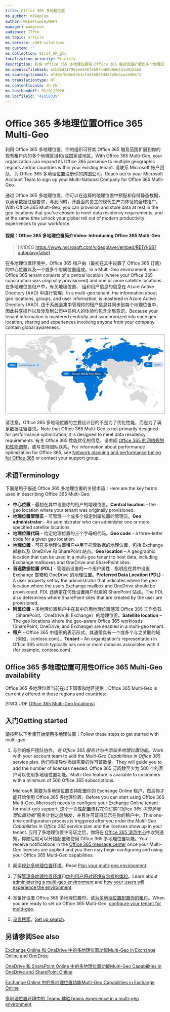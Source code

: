 ```yaml
---
title: Office 365 多地理位置
ms.author: mikeplum
author: MikePlumleyMSFT
manager: pamgreen
audience: ITPro
ms.topic: article
ms.service: o365-solutions
ms.custom: ''
ms.collection: Strat_SP_gtc
localization_priority: Priority
description: 利用 Office 365 多地理位置将 Office 365 触及范围扩展到多个地理区域。
ms.openlocfilehash: e1b8bd21790eee558fdb0754b0b0e61a1a02da6d
ms.sourcegitcommit: 4f465f690c6563cfa9f6029d3e7e9e3cace96671
ms.translationtype: HT
ms.contentlocale: zh-CN
ms.lasthandoff: 02/01/2020
ms.locfileid: "41658339"
---
```

# <a name="office-365-multi-geo"></a><span data-ttu-id="b508a-103">Office 365 多地理位置</span><span class="sxs-lookup"><span data-stu-id="b508a-103">Office 365 Multi-Geo</span></span>

<span data-ttu-id="b508a-104">利用 Office 365 多地理位置，你的组织可将其 Office 365 触及范围扩展到你的现有租户内的多个地理区域和/或国家或地区。</span><span class="sxs-lookup"><span data-stu-id="b508a-104">With Office 365 Multi-Geo, your organization can expand its Office 365 presence to multiple geographic regions and/or countries within your existing tenant.</span></span> <span data-ttu-id="b508a-105">请联系 Microsoft 帐户团队，为 Office 365 多地理位置注册你的跨国公司。</span><span class="sxs-lookup"><span data-stu-id="b508a-105">Reach out to your Microsoft Account Team to sign up your Multi-National Company for Office 365 Multi-Geo.</span></span>
  
<span data-ttu-id="b508a-106">通过 Office 365 多地理位置，你可以在选择的地理位置中预配和存储静态数据，以满足数据驻留要求，与此同时，开启面向员工的现代生产力体验的全球推广。</span><span class="sxs-lookup"><span data-stu-id="b508a-106">With Office 365 Multi-Geo, you can provision and store data at rest in the geo locations that you've chosen to meet data residency requirements, and at the same time unlock your global roll out of modern productivity experiences to your workforce.</span></span>

#### <a name="video-introducing-office-365-multi-geo"></a><span data-ttu-id="b508a-107">视频：Office 365 多地理位置简介</span><span class="sxs-lookup"><span data-stu-id="b508a-107">Video: Introducing Office 365 Multi-Geo</span></span>

> [!VIDEO https://www.microsoft.com/videoplayer/embed/RE1Yk6B?autoplay=false]

<span data-ttu-id="b508a-108">在多地理位置环境中，Office 365 租户由（最初在其中设置了 Office 365 订阅）的中心位置以及一个或多个附属位置组成。</span><span class="sxs-lookup"><span data-stu-id="b508a-108">In a Multi-Geo environment, your Office 365 tenant consists of a central location (where your Office 365 subscription was originally provisioned) and one or more satellite locations.</span></span> <span data-ttu-id="b508a-109">在多地理位置租户中，有关地理位置、 组和用户信息的信息在 Azure Active Directory (AAD) 中进行管理。</span><span class="sxs-lookup"><span data-stu-id="b508a-109">In a multi-geo tenant, the information about geo locations, groups, and user information, is mastered in Azure Active Directory (AAD).</span></span> <span data-ttu-id="b508a-110">由于系统会集中管理你的租户信息并同步到每个地理位置中，因此共享操作以及涉及到公司中任何人的体验均包含全局意识。</span><span class="sxs-lookup"><span data-stu-id="b508a-110">Because your tenant information is mastered centrally and synchronized into each geo location, sharing and experiences involving anyone from your company contain global awareness.</span></span>

![SharePoint 管理中心中多地理位置地图的屏幕截图](media/multi-geo-world-map.png)

<span data-ttu-id="b508a-112">请注意，Office 365 多地理位置的主要设计目的不是为了优化性能，而是为了满足数据驻留要求。</span><span class="sxs-lookup"><span data-stu-id="b508a-112">Note that Office 365 Multi-Geo is not primarily designed for performance optimization, it is designed to meet data residency requirements.</span></span> <span data-ttu-id="b508a-113">有关 Office 365 性能优化的信息，请参阅 [Office 365 的网络规划和性能调整](https://support.office.com/article/e5f1228c-da3c-4654-bf16-d163daee8848)，或与支持团队联系。</span><span class="sxs-lookup"><span data-stu-id="b508a-113">For information about performance optimization for Office 365, see [Network planning and performance tuning for Office 365](https://support.office.com/article/e5f1228c-da3c-4654-bf16-d163daee8848) or contact your support group.</span></span>

## <a name="terminology"></a><span data-ttu-id="b508a-114">术语</span><span class="sxs-lookup"><span data-stu-id="b508a-114">Terminology</span></span>

<span data-ttu-id="b508a-115">下面是用于描述 Office 365 多地理位置的关键术语：</span><span class="sxs-lookup"><span data-stu-id="b508a-115">Here are the key terms used in describing Office 365 Multi-Geo:</span></span>

- <span data-ttu-id="b508a-116">**中心位置** - 最初在其中设置你的租户的地理位置。</span><span class="sxs-lookup"><span data-stu-id="b508a-116">**Central location** - the geo location where your tenant was originally provisioned.</span></span>
- <span data-ttu-id="b508a-117">**地理位置管理员** - 可管理一个或多个指定附属位置的管理员。</span><span class="sxs-lookup"><span data-stu-id="b508a-117">**Geo administrator** - An administrator who can administer one or more specified satellite locations.</span></span>
- <span data-ttu-id="b508a-118">**地理位置代码** - 给定地理位置的三个字母的代码。</span><span class="sxs-lookup"><span data-stu-id="b508a-118">**Geo code** - a three-letter code for a given geo location.</span></span>
- <span data-ttu-id="b508a-119">**地理位置** - 可在多地理位置租户中用于托管数据的地理位置，包括 Exchange 邮箱以及 OneDrive 和 SharePoint 站点。</span><span class="sxs-lookup"><span data-stu-id="b508a-119">**Geo location** – A geographic location that can be used in a multi-geo tenant to host data, including Exchange mailboxes and OneDrive and SharePoint sites.</span></span>
- <span data-ttu-id="b508a-120">**首选数据位置 (PDL)** - 管理员设置的一个用户属性，指明应在其中设置 Exchange 邮箱和 OneDrive 的地理位置。</span><span class="sxs-lookup"><span data-stu-id="b508a-120">**Preferred Data Location (PDL)** – A user property set by the administrator that indicates where the geo location where the users Exchange mailbox and OneDrive should be provisioned.</span></span> <span data-ttu-id="b508a-121">PDL 还确定在何处设置用户创建的 SharePoint 站点。</span><span class="sxs-lookup"><span data-stu-id="b508a-121">The PDL also determines where SharePoint sites that are created by the user are provisioned.</span></span>
- <span data-ttu-id="b508a-122">**附属位置** – 多地理位置租户中在其中启用地理位置感知 Office 365 工作负载（SharePoint、OneDrive 和 Exchange）的地理位置。</span><span class="sxs-lookup"><span data-stu-id="b508a-122">**Satellite location** – The geo locations where the geo-aware Office 365 workloads (SharePoint, OneDrive, and Exchange) are enabled in a multi-geo tenant.</span></span>
- <span data-ttu-id="b508a-123">**租户** - Office 365 中组织的表示形式，其通常具有一个或多个与之关联的域（例如，contoso.com）。</span><span class="sxs-lookup"><span data-stu-id="b508a-123">**Tenant** – An organization's representation in Office 365 which typically has one or more domains associated with it (for example, contoso.com).</span></span>

## <a name="office-365-multi-geo-availability"></a><span data-ttu-id="b508a-124">Office 365 多地理位置可用性</span><span class="sxs-lookup"><span data-stu-id="b508a-124">Office 365 Multi-Geo availability</span></span>

<span data-ttu-id="b508a-125">Office 365 多地理位置当前在以下国家和地区提供：</span><span class="sxs-lookup"><span data-stu-id="b508a-125">Office 365 Multi-Geo is currently offered in these regions and countries:</span></span>

[!INCLUDE [Office 365 Multi-Geo locations](includes/office-365-multi-geo-locations.md)]

## <a name="getting-started"></a><span data-ttu-id="b508a-126">入门</span><span class="sxs-lookup"><span data-stu-id="b508a-126">Getting started</span></span>

<span data-ttu-id="b508a-127">请按照以下步骤开始使用多地理位置：</span><span class="sxs-lookup"><span data-stu-id="b508a-127">Follow these steps to get started with multi-geo:</span></span>

1. <span data-ttu-id="b508a-128">与你的帐户团队协作，_在 Office 365 服务计划中添加多地理位置功能_。</span><span class="sxs-lookup"><span data-stu-id="b508a-128">Work with your account team to add the _Multi-Geo Capabilities in Office 365_ service plan.</span></span> <span data-ttu-id="b508a-129">他们将指导你添加需要的许可证数量。</span><span class="sxs-lookup"><span data-stu-id="b508a-129">They will guide you to add the number of licenses needed.</span></span> <span data-ttu-id="b508a-130">Office 365 订阅数至少为 500 个的客户可以使用多地理位置功能。</span><span class="sxs-lookup"><span data-stu-id="b508a-130">Multi-Geo feature is available to customers with a minimum of 500 Office 365 subscriptions.</span></span>

   <span data-ttu-id="b508a-131">Microsoft 需要为多地理位置支持配置你的 Exchange Online 租户，然后你才能开始使用 Office 365 多地理位置。</span><span class="sxs-lookup"><span data-stu-id="b508a-131">Before you can start using Office 365 Multi-Geo, Microsoft needs to configure your Exchange Online tenant for multi-geo support.</span></span> <span data-ttu-id="b508a-132">这个一次性配置流程在你订购“*Office 365 中的多地理位置功能*”服务计划之后触发，并且许可证将显示在你的租户中。</span><span class="sxs-lookup"><span data-stu-id="b508a-132">This one-time configuration process is triggered after you order the *Multi-Geo Capabilities in Office 365* service plan and the licenses show up in your tenant.</span></span> <span data-ttu-id="b508a-133">应用了多地理位置许可证之后，你将在 [Office 365 消息中心](https://support.office.com/article/38FB3333-BFCC-4340-A37B-DEDA509C2093)中收到通知，你随后就可以开始配置和使用 Office 365 多地理位置功能。</span><span class="sxs-lookup"><span data-stu-id="b508a-133">You'll receive notifications in the [Office 365 message center](https://support.office.com/article/38FB3333-BFCC-4340-A37B-DEDA509C2093) once your Multi-Geo licenses are applied and you then may begin configuring and using your Office 365 Multi-Geo capabilities.</span></span>

2. <span data-ttu-id="b508a-134">阅读[规划多地理位置环境](plan-for-multi-geo.md)。</span><span class="sxs-lookup"><span data-stu-id="b508a-134">Read [Plan your multi-geo environment](plan-for-multi-geo.md).</span></span>

3. <span data-ttu-id="b508a-135">了解[管理多地理位置环境](administering-a-multi-geo-environment.md)和[你的用户将对环境有怎样的体验](multi-geo-user-experience.md)。</span><span class="sxs-lookup"><span data-stu-id="b508a-135">Learn about [administering a multi-geo environment](administering-a-multi-geo-environment.md) and [how your users will experience the environment](multi-geo-user-experience.md).</span></span>

4. <span data-ttu-id="b508a-136">准备好设置 Office 365 多地理位置时，请[为多地理位置配置你的租户](multi-geo-tenant-configuration.md)。</span><span class="sxs-lookup"><span data-stu-id="b508a-136">When you are ready to set up Office 365 Multi-Geo, [configure your tenant for multi-geo](multi-geo-tenant-configuration.md).</span></span>

5. <span data-ttu-id="b508a-137">[设置搜索](configure-search-for-multi-geo.md)。</span><span class="sxs-lookup"><span data-stu-id="b508a-137">[Set up search](configure-search-for-multi-geo.md).</span></span>

## <a name="see-also"></a><span data-ttu-id="b508a-138">另请参阅</span><span class="sxs-lookup"><span data-stu-id="b508a-138">See also</span></span>

[<span data-ttu-id="b508a-139">Exchange Online 和 OneDrive 中的多地理位置功能</span><span class="sxs-lookup"><span data-stu-id="b508a-139">Multi-Geo in Exchange Online and OneDrive</span></span>](https://Aka.ms/GoMultiGeo)

[<span data-ttu-id="b508a-140">OneDrive 和 SharePoint Online 中的多地理位置功能</span><span class="sxs-lookup"><span data-stu-id="b508a-140">Multi-Geo Capabilities in OneDrive and SharePoint Online</span></span>](https://docs.microsoft.com/office365/enterprise/multi-geo-capabilities-in-onedrive-and-sharepoint-online-in-office-365)

[<span data-ttu-id="b508a-141">Exchange Online 中的多地理位置功能</span><span class="sxs-lookup"><span data-stu-id="b508a-141">Multi-Geo Capabilities in Exchange Online</span></span>](https://docs.microsoft.com/office365/enterprise/multi-geo-capabilities-in-exchange-online)

[<span data-ttu-id="b508a-142">多地理位置环境中的 Teams 体验</span><span class="sxs-lookup"><span data-stu-id="b508a-142">Teams experience in a multi-geo environment</span></span>](https://docs.microsoft.com/microsoftteams/teams-experience-o365odb-spo-multi-geo)
